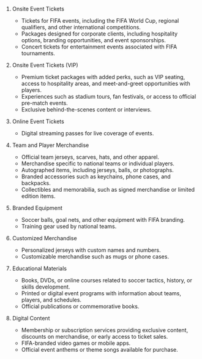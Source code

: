 1.  Onsite Event Tickets

    -   Tickets for FIFA events, including the FIFA World Cup, regional qualifiers, and other international competitions.
    -   Packages designed for corporate clients, including hospitality options, branding opportunities, and event sponsorships.
    -   Concert tickets for entertainment events associated with FIFA tournaments.

2.  Onsite Event Tickets (VIP)

    -   Premium ticket packages with added perks, such as VIP seating, access to hospitality areas, and meet-and-greet opportunities with players.
    -   Experiences such as stadium tours, fan festivals, or access to official pre-match events.
    -   Exclusive behind-the-scenes content or interviews.

3.  Online Event Tickets

    -   Digital streaming passes for live coverage of events.

4.  Team and Player Merchandise

    -   Official team jerseys, scarves, hats, and other apparel.
    -   Merchandise specific to national teams or individual players.
    -   Autographed items, including jerseys, balls, or photographs.
    -   Branded accessories such as keychains, phone cases, and backpacks.
    -   Collectibles and memorabilia, such as signed merchandise or limited edition items.

5.  Branded Equipment

    -   Soccer balls, goal nets, and other equipment with FIFA branding.
    -   Training gear used by national teams.

6.  Customized Merchandise

    -   Personalized jerseys with custom names and numbers.
    -   Customizable merchandise such as mugs or phone cases.

7.  Educational Materials

    -   Books, DVDs, or online courses related to soccer tactics, history, or skills development.
    -   Printed or digital event programs with information about teams, players, and schedules.
    -   Official publications or commemorative books.

8.  Digital Content

    -   Membership or subscription services providing exclusive content, discounts on merchandise, or early access to ticket sales.
    -   FIFA-branded video games or mobile apps.
    -   Official event anthems or theme songs available for purchase.
